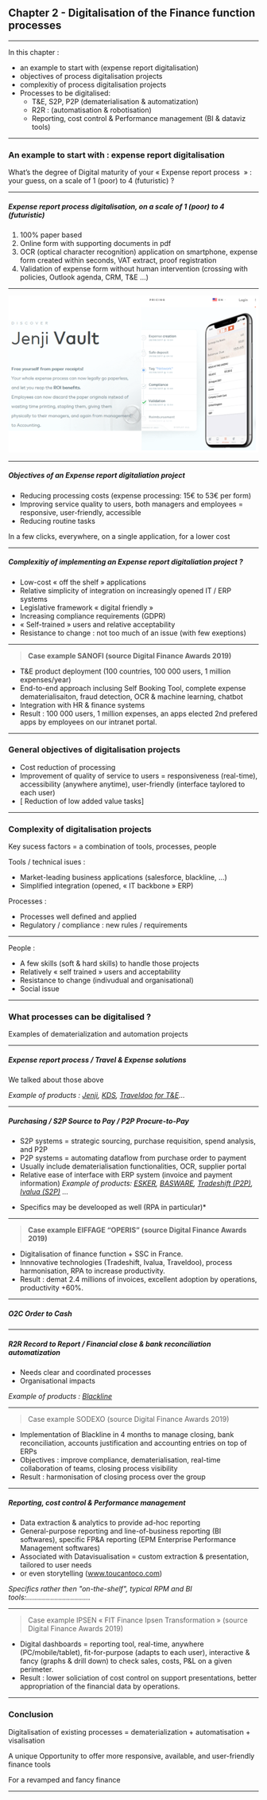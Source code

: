 ## Chapter 2 - Digitalisation of the Finance function processes

----

In this chapter :
- an example to start with (expense report digitalisation)
- objectives of process digitalisation projects
- complexitiy of process digitalisation projects
- Processes to be digitalised:
  - T&E, S2P, P2P (dematerialisation & automatization)
  - R2R : (automatisation & robotisation)
  - Reporting, cost control & Performance management (BI & dataviz tools) 

----

### An example to start with : expense report digitalisation    

What’s  the degree of Digital maturity of your « Expense report process  » : your guess, on a scale of 1 (poor) to 4 (futuristic) ?

----

##### Expense report process digitalisation, on a scale of 1 (poor) to 4 (futuristic)

1. 100% paper based
2. Online form with supporting documents in pdf
3. OCR (optical character recognition) application on smartphone, expense form created within seconds, VAT extract, proof registration
4. Validation of expense form without human intervention (crossing with policies, Outlook agenda, CRM, T&E ...)

----

<img src="images/Jenji.png" style="background:none; border:none; box-shadow:none;"/>

----

##### Objectives of an Expense report digitaliation project

- Reducing processing costs (expense processing: 15€ to 53€ per form) 
- Improving service quality to users, both managers and employees = responsive, user-friendly, accessible
- Reducing routine tasks   

In a few clicks, everywhere, on a single application, for a lower cost

----

##### Complexitiy of implementing an Expense report digitaliation project ? 

- Low-cost « off the shelf »  applications 
- Relative simplicity of integration on increasingly opened IT / ERP systems 
- Legislative framework « digital friendly » 
- Increasing compliance requirements (GDPR)
- « Self-trained » users and relative acceptability
- Resistance to change : not too much of an issue (with few exeptions)

----

> **Case example SANOFI (source Digital Finance Awards 2019)**   

- T&E product deployment (100 countries, 100 000 users, 1 million expenses/year)
- End-to-end approach inclusing Self Booking Tool, complete expense dematerialisaiton, fraud detection, OCR & machine learning, chatbot 
- Integration with HR & finance systems  
- Result : 100 000 users, 1 million expenses, an apps elected 2nd prefered apps by employees on our intranet portal.

----

### General objectives of digitalisation projects   
- Cost reduction of processing
- Improvement of quality of service to users = responsiveness (real-time), accessibility (anywhere anytime), user-friendly (interface taylored to each user)
- [ Reduction of low added value tasks] 

----

### Complexity of digitalisation projects      
Key sucess factors = a combination of tools, processes, people   

Tools / technical isues :
- Market-leading business applications (salesforce, blackline, …)
- Simplified integration (opened, « IT backbone » ERP)    

Processes :
- Processes well defined and applied
- Regulatory / compliance : new rules / requirements

----

People : 
- A few skills (soft & hard skills) to handle those projects
- Relatively « self trained » users and acceptability
- Resistance to change (indivudual and organisational)
- Social issue

----

### What processes can be digitalised ?    

Examples of dematerialization and automation projects

----

##### Expense report process / Travel & Expense solutions 

We talked about those above    

*Example of products : [Jenji](https://jenji.io/en), [KDS](https://www.kds.fr/), [Traveldoo for T&E](https://www.traveldoo.com/)...*

----

##### Purchasing / S2P Source to Pay / P2P Procure-to-Pay     

- S2P systems = strategic sourcing, purchase requisition, spend analysis, and P2P
- P2P systems = automating dataflow from purchase order to payment 
- Usually include dematerialisation functionalities, OCR, supplier portal
- Relative ease of interface with ERP system (invoice and payment information)
*Example of products: [ESKER](https://www.esker.co.uk/), [BASWARE](https://www.basware.com/en-gb), [Tradeshift (P2P)](https://tradeshift.com/), [Ivalua (S2P)](https://fr.ivalua.com/) ...*
* Specifics may be develooped as well (RPA in particular)*

----

> **Case example EIFFAGE “OPERIS” (source Digital Finance Awards 2019)**   

- Digitalisation of finance function + SSC in France. 
- Innnovative technologies (Tradeshift, Ivalua, Traveldoo), process harmonisation, RPA to increase productivity. 
- Result : demat 2.4 millions of invoices, excellent adoption by operations, productivity +60%.

----

##### O2C Order to Cash

----

##### R2R Record to Report / Financial close & bank reconciliation automatization 

- Needs clear and coordinated processes
- Organisational impacts   

*Example of products : [Blackline](https://www.blackline.com/)*

----

> Case example SODEXO (source Digital Finance Awards 2019)   

- Implementation of Blackline in 4 months to manage closing, bank reconciliation, accounts justification and accounting entries on top of ERPs
- Objectives : improve compliance, dematerialisation, real-time collaboration of teams, closing process visibility
- Result : harmonisation of closing process over the group

----

##### Reporting, cost control & Performance management 

- Data extraction & analytics to provide ad-hoc reporting
- General-purpose reporting and line-of-business reporting (BI softwares), specific FP&A reporting (EPM Enterprise Performance Management softwares)
- Associated with Datavisualisation = custom extraction & presentation, tailored to user needs 
- or even storytelling (www.toucantoco.com)

*Specifics rather then "on-the-shelf", typical RPM and BI tools:................................* 

----

> Case example IPSEN « FIT Finance Ipsen Transformation » (source Digital Finance Awards 2019)

- Digital dashboards = reporting tool, real-time, anywhere (PC/mobile/tablet), fit-for-purpose (adapts to each user), interactive & fancy (graphs & drill down) to check sales, costs, P&L on a given perimeter.
- Result : lower soliciation of cost control on support presentations, better appropriation of the financial data by operations.

----

### Conclusion   

Digitalisation of existing processes = dematerialization + automatisation + visalisation    

A unique Opportunity to offer more responsive, available, and user-friendly finance tools

For a revamped and fancy finance

----

